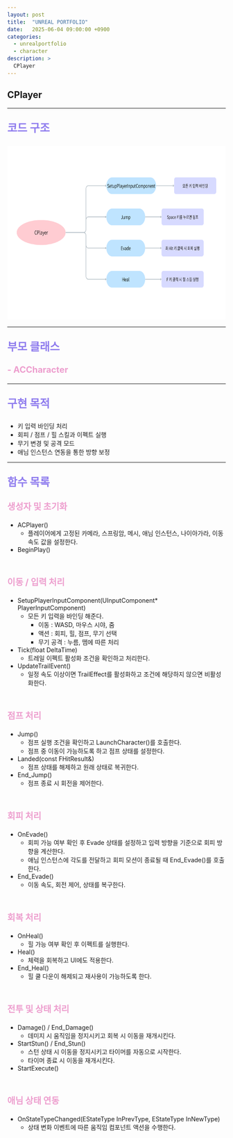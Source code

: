```yaml
---
layout: post
title:  "UNREAL PORTFOLIO"
date:   2025-06-04 09:00:00 +0900
categories:
  - unrealportfolio
  - character
description: >
  CPlayer
---
```

## CPlayer

---

<p style = "color:#8f7cee; font-size:25px; font-weight:bold">
코드 구조
</p>

<img src = "/assets/img/unrealportfolio/CPlayer.png" width = "1000" height = "400">

---

<p style = "color:#8f7cee; font-size:25px; font-weight:bold">
부모 클래스
</p>

<p style = "color:#ed9ece; font-size:20px; font-weight:bold">
- ACCharacter
</p>

---

<p style = "color:#8f7cee; font-size:25px; font-weight:bold">
구현 목적
</p>

- 키 입력 바인딩 처리
- 회피 / 점프 / 힐 스킬과 이펙트 실행
- 무기 변경 및 공격 모드
- 애님 인스턴스 연동을 통한 방향 보정

---

<p style = "color:#8f7cee; font-size:25px; font-weight:bold">
함수 목록
</p>

<p style = "color:#ed9ece; font-size:20px; font-weight:bold">
생성자 및 초기화 
</p>

- ACPlayer()
  - 플레이어에게 고정된 카메라, 스프링암, 메시, 애님 인스턴스, 나이아가라, 이동 속도 값을 설정한다.
- BeginPlay()

<br/>

<p style = "color:#ed9ece; font-size:20px; font-weight:bold">
이동 / 입력 처리
</p>

- SetupPlayerInputComponent(UInputComponent* PlayerInputComponent)
  - 모든 키 입력을 바인딩 해준다.
    - 이동 : WASD, 마우스 시야, 줌
    - 액션 : 회피, 힐, 점프, 무기 선택
    - 무기 공격 : 누름, 뗌에 따른 처리
- Tick(float DeltaTime)
  - 트레일 이펙트 활성화 조건을 확인하고 처리한다.
- UpdateTrailEvent()
  - 일정 속도 이상이면 TrailEffect를 활성화하고 조건에 해당하지 않으면 비활성화한다.

<br/>

<p style = "color:#ed9ece; font-size:20px; font-weight:bold">
점프 처리
</p>

- Jump()
  - 점프 실행 조건을 확인하고 LaunchCharacter()를 호출한다.
  - 점프 중 이동이 가능하도록 하고 점프 상태를 설정한다.
- Landed(const FHitResult&)
  - 점프 상태를 해제하고 원래 상태로 복귀한다.
- End_Jump()
  - 점프 종료 시 회전을 제어한다.

<br/>

<p style = "color:#ed9ece; font-size:20px; font-weight:bold">
회피 처리
</p>

- OnEvade()
  - 회피 가능 여부 확인 후 Evade 상태를 설정하고 입력 방향을 기준으로 회피 방향을 계산한다.
  - 애님 인스턴스에 각도를 전달하고 회피 모션이 종료될 때 End_Evade()를 호출한다.
- End_Evade()
  - 이동 속도, 회전 제어, 상태를 복구한다.

<br/>

<p style = "color:#ed9ece; font-size:20px; font-weight:bold">
회복 처리
</p>

- OnHeal()
  - 힐 가능 여부 확인 후 이펙트를 실행한다.
- Heal()
   - 체력을 회복하고 UI에도 적용한다.
- End_Heal()
  - 힐 쿨 다운이 해제되고 재사용이 가능하도록 한다.

<br/>

<p style = "color:#ed9ece; font-size:20px; font-weight:bold">
전투 및 상태 처리
</p>

- Damage() / End_Damage()
  - 데미지 시 움직임을 정지시키고 회복 시 이동을 재개시킨다.
- StartStun() / End_Stun()
  - 스턴 상태 시 이동을 정지시키고 타이머를 자동으로 시작한다.
  - 타이머 종료 시 이동을 재개시킨다.
- StartExecute()

<br/>

<p style = "color:#ed9ece; font-size:20px; font-weight:bold">
애님 상태 연동
</p>

- OnStateTypeChanged(EStateType InPrevType, EStateType InNewType)
  - 상태 변화 이벤트에 따른 움직임 컴포넌트 액션을 수행한다.
